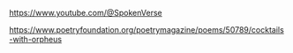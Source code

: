 https://www.youtube.com/@SpokenVerse

https://www.poetryfoundation.org/poetrymagazine/poems/50789/cocktails-with-orpheus

